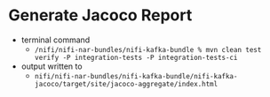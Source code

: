 <!--
  Licensed to the Apache Software Foundation (ASF) under one or more
  contributor license agreements.  See the NOTICE file distributed with
  this work for additional information regarding copyright ownership.
  The ASF licenses this file to You under the Apache License, Version 2.0
  (the "License"); you may not use this file except in compliance with
  the License.  You may obtain a copy of the License at
      http://www.apache.org/licenses/LICENSE-2.0
  Unless required by applicable law or agreed to in writing, software
  distributed under the License is distributed on an "AS IS" BASIS,
  WITHOUT WARRANTIES OR CONDITIONS OF ANY KIND, either express or implied.
  See the License for the specific language governing permissions and
  limitations under the License.
-->

# Generate Jacoco Report
- terminal command
  - `/nifi/nifi-nar-bundles/nifi-kafka-bundle % mvn clean test verify -P integration-tests -P integration-tests-ci`
- output written to
  - `nifi/nifi-nar-bundles/nifi-kafka-bundle/nifi-kafka-jacoco/target/site/jacoco-aggregate/index.html`